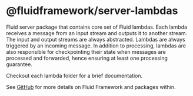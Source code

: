 # @fluidframework/server-lambdas

Fluid server package that contains core set of Fluid lambdas. Each lambda receives a message from an input stream and
outputs it to another stream. The input and output streams are always abstracted. Lambdas are always triggered by an
incoming message. In addition to processing, lambdas are also responsible for checkpointing their state when messages
are processed and forwarded, hence ensuring at least one processing guarantee.

Checkout each lambda folder for a brief documentation.

See [GitHub](https://github.com/microsoft/FluidFramework) for more details on Fluid Framework and packages within.
